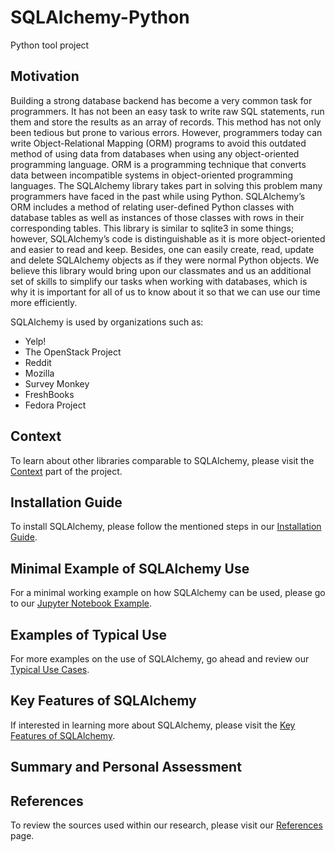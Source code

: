 <h1>SQLAlchemy-Python</h1>
Python tool project 

<h2>Motivation</h2>

Building a strong database backend has become a very common task for programmers. It has not been an easy task to write raw SQL statements, run them and store the results as an array of records. This method has not only been tedious but prone to various errors. However, programmers today can write Object-Relational Mapping (ORM) programs to avoid this outdated method of using data from databases when using any object-oriented programming language. ORM is a programming technique that converts data between incompatible systems in object-oriented programming languages. The SQLAlchemy library takes part in solving this problem many programmers have faced in the past while using Python. SQLAlchemy’s ORM includes a method of relating user-defined Python classes with database tables as well as instances of those classes with rows in their corresponding tables. This library is similar to sqlite3 in some things; however, SQLAlchemy’s code is distinguishable as it is more object-oriented and easier to read and keep. Besides, one can easily create, read, update and delete SQLAlchemy objects as if they were normal Python objects. We believe this library would bring upon our classmates and us an additional set of skills to simplify our tasks when working with databases, which is why it is important for all of us to know about it so that we can use our time more efficiently.

SQLAlchemy is used by organizations such as:
 
- Yelp!
- The OpenStack Project
- Reddit
- Mozilla
- Survey Monkey
- FreshBooks
- Fedora Project

<h2> Context </h2>

To learn about other libraries comparable to SQLAlchemy, please visit the [Context](https://github.com/aiswrya92/sqlalchemy-python/blob/master/Context.md) part of the project. 

<h2> Installation Guide </h2>

To install SQLAlchemy, please follow the mentioned steps in our [Installation Guide](https://github.com/aiswrya92/sqlalchemy-python/blob/master/SQLAlchemy%20Installation%20Guide.ipynb).

<h2> Minimal Example of SQLAlchemy Use </h2>

For a minimal working example on how SQLAlchemy can be used, please go to our [Jupyter Notebook Example](https://github.com/aiswrya92/sqlalchemy-python/blob/master/SQLAlchemy.ipynb).

<h2> Examples of Typical Use </h2>

For more examples on the use of SQLAlchemy, go ahead and review our [Typical Use Cases](https://github.com/aiswrya92/sqlalchemy-python/blob/master/Use%20cases.ipynb).

<h2> Key Features of SQLAlchemy </h2>

If interested in learning more about SQLAlchemy, please visit the [Key Features of SQLAlchemy](https://github.com/aiswrya92/sqlalchemy-python/blob/master/Key%20Features%20of%20SQL%20Alchemy.md). 

<h2> Summary and Personal Assessment </h2>



<h2> References </h2>

To review the sources used within our research, please visit our [References](https://github.com/aiswrya92/sqlalchemy-python/blob/master/References.md) page. 

